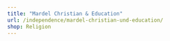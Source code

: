 ```yaml
---
title: "Mardel Christian & Education"
url: /independence/mardel-christian-und-education/
shop: Religion
---
```

